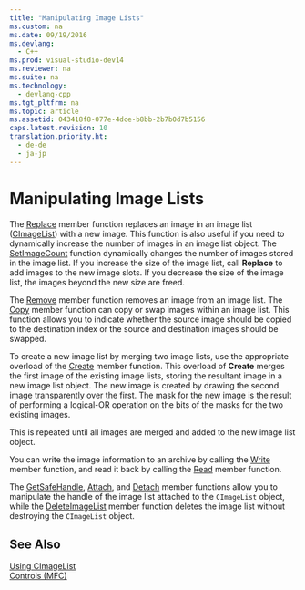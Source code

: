 ```yaml
---
title: "Manipulating Image Lists"
ms.custom: na
ms.date: 09/19/2016
ms.devlang: 
  - C++
ms.prod: visual-studio-dev14
ms.reviewer: na
ms.suite: na
ms.technology: 
  - devlang-cpp
ms.tgt_pltfrm: na
ms.topic: article
ms.assetid: 043418f8-077e-4dce-b8bb-2b7b0d7b5156
caps.latest.revision: 10
translation.priority.ht: 
  - de-de
  - ja-jp
---
```

# Manipulating Image Lists
The [Replace](../vs140/CImageList--Replace.md) member function replaces an image in an image list ([CImageList](../vs140/CImageList-Class.md)) with a new image. This function is also useful if you need to dynamically increase the number of images in an image list object. The [SetImageCount](../vs140/CImageList--SetImageCount.md) function dynamically changes the number of images stored in the image list. If you increase the size of the image list, call **Replace** to add images to the new image slots. If you decrease the size of the image list, the images beyond the new size are freed.  
  
 The [Remove](../vs140/CImageList--Remove.md) member function removes an image from an image list. The [Copy](../vs140/CImageList--Copy.md) member function can copy or swap images within an image list. This function allows you to indicate whether the source image should be copied to the destination index or the source and destination images should be swapped.  
  
 To create a new image list by merging two image lists, use the appropriate overload of the [Create](../vs140/CImageList--Create.md) member function. This overload of **Create** merges the first image of the existing image lists, storing the resultant image in a new image list object. The new image is created by drawing the second image transparently over the first. The mask for the new image is the result of performing a logical-OR operation on the bits of the masks for the two existing images.  
  
 This is repeated until all images are merged and added to the new image list object.  
  
 You can write the image information to an archive by calling the [Write](../vs140/CImageList--Write.md) member function, and read it back by calling the [Read](../vs140/CImageList--Read.md) member function.  
  
 The [GetSafeHandle](../vs140/CImageList--GetSafeHandle.md), [Attach](../vs140/CImageList--Attach.md), and [Detach](../vs140/CImageList--Detach.md) member functions allow you to manipulate the handle of the image list attached to the `CImageList` object, while the [DeleteImageList](../vs140/CImageList--DeleteImageList.md) member function deletes the image list without destroying the `CImageList` object.  
  
## See Also  
 [Using CImageList](../vs140/Using-CImageList.md)   
 [Controls (MFC)](../vs140/Controls--MFC-.md)